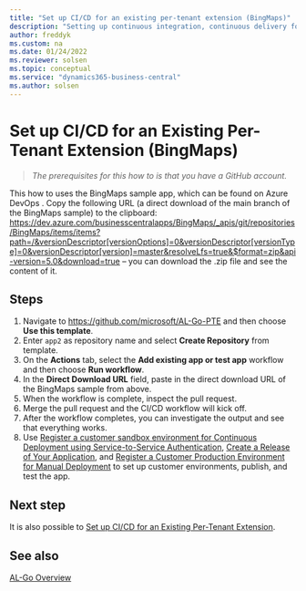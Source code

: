 ```yaml
---
title: "Set up CI/CD for an existing per-tenant extension (BingMaps)"
description: "Setting up continuous integration, continuous delivery for existing PTE extension for Business Central."
author: freddyk
ms.custom: na
ms.date: 01/24/2022
ms.reviewer: solsen
ms.topic: conceptual
ms.service: "dynamics365-business-central"
ms.author: solsen
---
```


# Set up CI/CD for an Existing Per-Tenant Extension (BingMaps)

> *The prerequisites for this how to is that you have a GitHub account.*

This how to uses the BingMaps sample app, which can be found on Azure DevOps [](https://dev.azure.com/businesscentralapps/_git/BingMaps). Copy the following URL (a direct download of the main branch of the BingMaps sample) to the clipboard: https://dev.azure.com/businesscentralapps/BingMaps/_apis/git/repositories/BingMaps/items/items?path=/&versionDescriptor[versionOptions]=0&versionDescriptor[versionType]=0&versionDescriptor[version]=master&resolveLfs=true&$format=zip&api-version=5.0&download=true – you can download the .zip file and see the content of it.

## Steps

1. Navigate to https://github.com/microsoft/AL-Go-PTE and then choose **Use this template**.
1. Enter `app2` as repository name and select **Create Repository** from template.
1. On the **Actions** tab, select the **Add existing app or test app** workflow and then choose **Run workflow**.
1. In the **Direct Download URL** field, paste in the direct download URL of the BingMaps sample from above.
1. When the workflow is complete, inspect the pull request. 
1. Merge the pull request and the CI/CD workflow will kick off.
1. After the workflow completes, you can investigate the output and see that everything works.
1. Use [Register a customer sandbox environment for Continuous Deployment using Service-to-Service Authentication](algo-register-sandbox-env.md), [Create a Release of Your Application](algo-create-release-app.md), and [Register a Customer Production Environment for Manual Deployment](algo-register-cust-prod-env.md) to set up customer environments, publish, and test the app.

## Next step

It is also possible to [Set up CI/CD for an Existing Per-Tenant Extension](algo-setup-cicd-existing-pte.md).

## See also

[AL-Go Overview](algo-overview.md)  